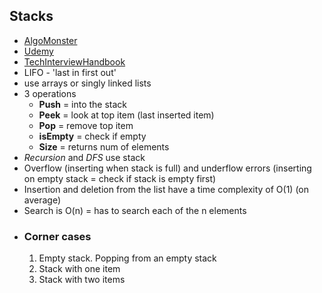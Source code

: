 ## Stacks
- [AlgoMonster](https://algo.monster/problems/stack_intro)
- [Udemy](https://www.udemy.com/course/master-the-coding-interview-data-structures-algorithms/learn/lecture/12332948#overview)
- [TechInterviewHandbook](https://www.techinterviewhandbook.org/algorithms/stack/)
- LIFO - 'last in first out'
- use arrays or singly linked lists
- 3 operations
    - **Push** = into the stack
    - **Peek** = look at top item (last inserted item)
    - **Pop** = remove top item
    - **isEmpty** = check if empty
    - **Size** = returns num of elements
- *Recursion* and *DFS* use stack
- Overflow (inserting when stack is full) and underflow errors (inserting on empty stack = check if stack is empty first)
- Insertion and deletion from the list have a time complexity of O(1) (on average)
- Search is O(n) = has to search each of the n elements
- ### Corner cases
    1. Empty stack. Popping from an empty stack
    2. Stack with one item
    3. Stack with two items